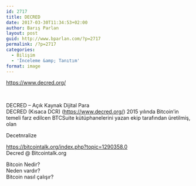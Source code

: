 ```yaml
---
id: 2717
title: DECRED
date: 2017-03-30T11:34:53+02:00
author: Barış Parlan
layout: post
guid: http://www.bparlan.com/?p=2717
permalink: /?p=2717
categories:
  - Bilişim
  - 'İnceleme &amp; Tanıtım'
format: image
---
```

<div class="ttr_start">
</div>

https://www.decred.org/

&nbsp;

DECRED &#8211; Açık Kaynak Dijital Para  
DECRED (Kısaca DCR) (https://www.decred.org/) 2015 yılında Bitcoin&#8217;in temeli farz edilcen BTCSuite kütüphanelerini yazan ekip tarafından üretilmiş, olan

Decetnralize

https://bitcointalk.org/index.php?topic=1290358.0  
Decred @ Bitcointalk.org

Bitcoin Nedir?  
Neden vardır?  
Bitcoin nasıl çalışır?

<div class="ttr_end">
</div>